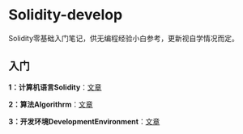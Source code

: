 # Solidity-develop
Solidity零基础入门笔记，供无编程经验小白参考，更新视自学情况而定。

## 入门
**1：计算机语言Solidity**：[文章](https://github.com/LiaoningZZ/Solidity-develop/blob/main/1_ComputerLanguage/readme.md)

**2：算法Algorithrm**：[文章](https://github.com/LiaoningZZ/Solidity-develop/tree/main/2_Algorithrm)

**3：开发环境DevelopmentEnvironment**：[文章](https://github.com/LiaoningZZ/Solidity-develop/blob/main/3_DevelopmentEnvironment/readme.md)
